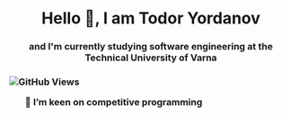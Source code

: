 <h1 align="center">Hello 👋, I am Todor Yordanov</h1>
<h3 align="center">and I'm currently studying software engineering at the Technical University of Varna<h3>

![GitHub Views](https://komarev.com/ghpvc/?username=yordanov0502)

<ul>🌱 I’m keen on competitive programming</ul>



<!--
**yordanov0502/yordanov0502** is a ✨ _special_ ✨ repository because its `README.md` (this file) appears on your GitHub profile.

Here are some ideas to get you started:

- 🔭 I’m currently working on ...

- 👯 I’m looking to collaborate on ...
- 🤔 I’m looking for help with ...
- 💬 Ask me about ...
- 📫 How to reach me: ...
- 😄 Pronouns: ...
- ⚡ Fun fact: ...
-->
